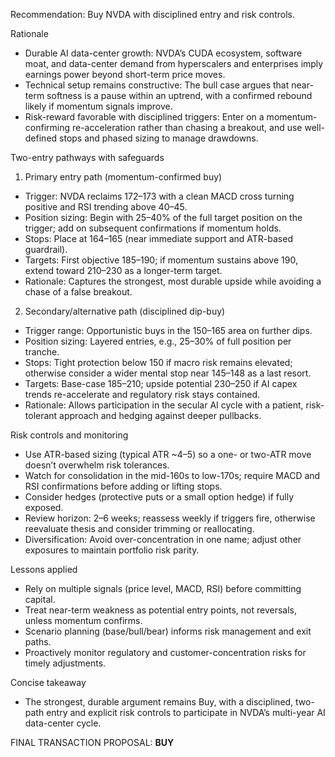 Recommendation: Buy NVDA with disciplined entry and risk controls.

Rationale
- Durable AI data-center growth: NVDA’s CUDA ecosystem, software moat, and data-center demand from hyperscalers and enterprises imply earnings power beyond short-term price moves.
- Technical setup remains constructive: The bull case argues that near-term softness is a pause within an uptrend, with a confirmed rebound likely if momentum signals improve.
- Risk-reward favorable with disciplined triggers: Enter on a momentum-confirming re-acceleration rather than chasing a breakout, and use well-defined stops and phased sizing to manage drawdowns.

Two-entry pathways with safeguards

1) Primary entry path (momentum-confirmed buy)
- Trigger: NVDA reclaims 172–173 with a clean MACD cross turning positive and RSI trending above 40–45.
- Position sizing: Begin with 25–40% of the full target position on the trigger; add on subsequent confirmations if momentum holds.
- Stops: Place at 164–165 (near immediate support and ATR-based guardrail).
- Targets: First objective 185–190; if momentum sustains above 190, extend toward 210–230 as a longer-term target.
- Rationale: Captures the strongest, most durable upside while avoiding a chase of a false breakout.

2) Secondary/alternative path (disciplined dip-buy)
- Trigger range: Opportunistic buys in the 150–165 area on further dips.
- Position sizing: Layered entries, e.g., 25–30% of full position per tranche.
- Stops: Tight protection below 150 if macro risk remains elevated; otherwise consider a wider mental stop near 145–148 as a last resort.
- Targets: Base-case 185–210; upside potential 230–250 if AI capex trends re-accelerate and regulatory risk stays contained.
- Rationale: Allows participation in the secular AI cycle with a patient, risk-tolerant approach and hedging against deeper pullbacks.

Risk controls and monitoring
- Use ATR-based sizing (typical ATR ~4–5) so a one- or two-ATR move doesn’t overwhelm risk tolerances.
- Watch for consolidation in the mid-160s to low-170s; require MACD and RSI confirmations before adding or lifting stops.
- Consider hedges (protective puts or a small option hedge) if fully exposed.
- Review horizon: 2–6 weeks; reassess weekly if triggers fire, otherwise reevaluate thesis and consider trimming or reallocating.
- Diversification: Avoid over-concentration in one name; adjust other exposures to maintain portfolio risk parity.

Lessons applied
- Rely on multiple signals (price level, MACD, RSI) before committing capital.
- Treat near-term weakness as potential entry points, not reversals, unless momentum confirms.
- Scenario planning (base/bull/bear) informs risk management and exit paths.
- Proactively monitor regulatory and customer-concentration risks for timely adjustments.

Concise takeaway
- The strongest, durable argument remains Buy, with a disciplined, two-path entry and explicit risk controls to participate in NVDA’s multi-year AI data-center cycle.

FINAL TRANSACTION PROPOSAL: **BUY**